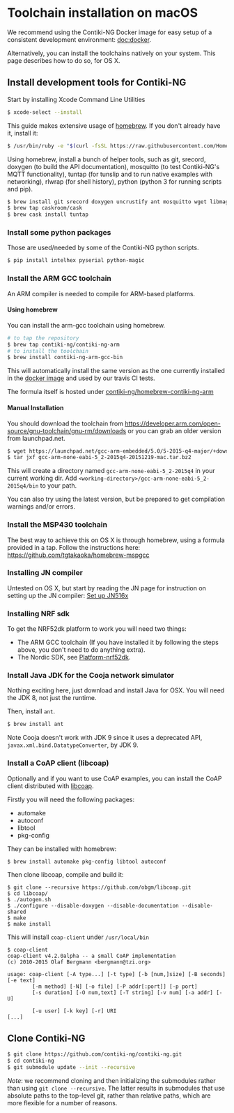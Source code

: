 # Toolchain installation on macOS

We recommend using the Contiki-NG Docker image for easy setup of a consistent development environment: [doc:docker].

Alternatively, you can install the toolchains natively on your system.
This page describes how to do so, for OS X.

## Install development tools for Contiki-NG
Start by installing Xcode Command Line Utilities
```bash
$ xcode-select --install
```

This guide makes extensive usage of [homebrew](https://brew.sh/). If you don't already have it, install it:

```bash
$ /usr/bin/ruby -e "$(curl -fsSL https://raw.githubusercontent.com/Homebrew/install/master/install)"
```

Using homebrew, install a bunch of helper tools, such as git, srecord, doxygen (to build the API documentation), mosquitto (to test Contiki-NG's MQTT functionality), tuntap (for tunslip and to run native examples with networking), rlwrap (for shell history), python (python 3 for running scripts and pip).

```bash
$ brew install git srecord doxygen uncrustify ant mosquitto wget libmagic rlwrap python
$ brew tap caskroom/cask
$ brew cask install tuntap
```
### Install some python packages
Those are used/needed by some of the Contiki-NG python scripts.

```bash
$ pip install intelhex pyserial python-magic
```

### Install the ARM GCC toolchain

An ARM compiler is needed to compile for ARM-based platforms.

#### Using homebrew

You can install the arm-gcc toolchain using homebrew.

```bash
# to tap the repository
$ brew tap contiki-ng/contiki-ng-arm
# to install the toolchain
$ brew install contiki-ng-arm-gcc-bin
```

This will automatically install the same version as the one currently installed in the [docker image](/doc/getting-started/Docker) and used by our travis CI tests.

The formula itself is hosted under [contiki-ng/homebrew-contiki-ng-arm](https://github.com/contiki-ng/homebrew-contiki-ng-arm)

#### Manual Installation

You should download the toolchain from https://developer.arm.com/open-source/gnu-toolchain/gnu-rm/downloads or you can grab an older version from launchpad.net.

```bash
$ wget https://launchpad.net/gcc-arm-embedded/5.0/5-2015-q4-major/+download/gcc-arm-none-eabi-5_2-2015q4-20151219-mac.tar.bz2
$ tar jxf gcc-arm-none-eabi-5_2-2015q4-20151219-mac.tar.bz2
```

This will create a directory named `gcc-arm-none-eabi-5_2-2015q4` in your current working dir. Add `<working-directory>/gcc-arm-none-eabi-5_2-2015q4/bin` to your path.

You can also try using the latest version, but be prepared to get compilation warnings and/or errors.

### Install the MSP430 toolchain

The best way to achieve this on OS X is through homebrew, using a formula provided in a tap. Follow the instructions here: https://github.com/tgtakaoka/homebrew-mspgcc

### Installing JN compiler
Untested on OS X, but start by reading the JN page for instruction on setting up the JN compiler:
[Set up JN516x](/doc/platforms/jn516x)

### Installing NRF sdk
To get the NRF52dk platform to work you will need two things:

* The ARM GCC toolchain (If you have installed it by following the steps above, you don't need to do anything extra).
* The Nordic SDK, see [Platform-nrf52dk](/doc/platforms/nrf52dk).

### Install Java JDK for the Cooja network simulator
Nothing exciting here, just download and install Java for OSX. You will need the JDK 8, not just the runtime. 

Then, install `ant`.

```bash
$ brew install ant
```

Note Cooja doesn't work with JDK 9 since it uses a deprecated API, `javax.xml.bind.DatatypeConverter`, by JDK 9.

### Install a CoAP client (libcoap)
Optionally and if you want to use CoAP examples, you can install the CoAP client distributed with [libcoap].

Firstly you will need the following packages:

* automake
* autoconf
* libtool
* pkg-config

They can be installed with homebrew:
```
$ brew install automake pkg-config libtool autoconf
```

Then clone libcoap, compile and build it:
```
$ git clone --recursive https://github.com/obgm/libcoap.git
$ cd libcoap/
$ ./autogen.sh 
$ ./configure --disable-doxygen --disable-documentation --disable-shared
$ make
$ make install
```
This will install `coap-client` under `/usr/local/bin`

```
$ coap-client 
coap-client v4.2.0alpha -- a small CoAP implementation
(c) 2010-2015 Olaf Bergmann <bergmann@tzi.org>

usage: coap-client [-A type...] [-t type] [-b [num,]size] [-B seconds] [-e text]
		[-m method] [-N] [-o file] [-P addr[:port]] [-p port]
		[-s duration] [-O num,text] [-T string] [-v num] [-a addr] [-U]

		[-u user] [-k key] [-r] URI
[...]
```
## Clone Contiki-NG

```bash
$ git clone https://github.com/contiki-ng/contiki-ng.git
$ cd contiki-ng
$ git submodule update --init --recursive
```

*Note*: we recommend cloning and then initializing the submodules rather than using `git clone --recursive`.
The latter results in submodules that use absolute paths to the top-level git, rather than relative paths, which are more flexible for a number of reasons.

[doc:docker]: /doc/getting-started/Docker
[libcoap]: https://libcoap.net/